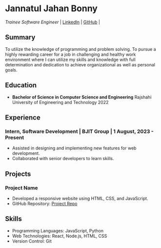 # Jannatul Jahan Bonny
*Trainee Software Engineer*
| [LinkedIn](https://www.linkedin.com/in/jannatul-jahan-bonny-3a6704154/) | [GitHub](https://github.com/Jannatul-Jahan-Bonny) |

## Summary
To utilize the knowledge of programming and problem solving. To pursue a highly rewarding career for a job in challenging and healthy work environment where I can utilize my skills and knowledge with full determination and dedication to achieve organizational as well as personal goals.

## Education
- **Bachelor of Science in Computer Science and Engineering**
  Rajshahi University of Engineering and Technology
  2022

## Experience
### Intern, Software Development | BJIT Group | 1 August, 2023 - Present
- Assisted in designing and implementing new features for web development.
- Collaborated with senior developers to learn skills.


## Projects
### Project Name
- Developed a responsive website using HTML, CSS, and JavaScript.
- GitHub Repository: [Project Repo](https://github.com/yourusername/project-repo)


## Skills
- Programming Languages: JavaScript, Python
- Web Technologies: React, Node.js, HTML, CSS
- Version Control: Git
  


